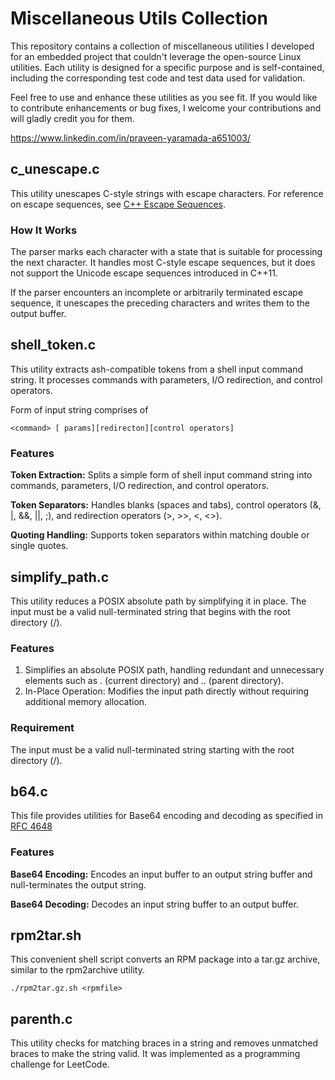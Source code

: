 # Miscellaneous Utils Collection

This repository contains a collection of miscellaneous utilities I developed for an embedded project that couldn't leverage the open-source Linux utilities. Each utility is designed for a specific purpose and is self-contained, including the corresponding test code and test data used for validation.

Feel free to use and enhance these utilities as you see fit. If you would like to contribute enhancements or bug fixes, I welcome your contributions and will gladly credit you for them.

https://www.linkedin.com/in/praveen-yaramada-a651003/

## c_unescape.c

This utility unescapes C-style strings with escape characters. For reference on escape sequences, see [C++ Escape Sequences](https://en.cppreference.com/w/cpp/language/escape).

### How It Works

The parser marks each character with a state that is suitable for processing the next character. It handles most C-style escape sequences, but it does not support the Unicode escape sequences introduced in C++11.

If the parser encounters an incomplete or arbitrarily terminated escape sequence, it unescapes the preceding characters and writes them to the output buffer.

## shell_token.c

This utility extracts ash-compatible tokens from a shell input command string. It processes commands with parameters, I/O redirection, and control operators.

Form of input string comprises of 

    <command> [ params][redirecton][control operators]

### Features

**Token Extraction:** Splits a simple form of shell input command string into commands, parameters, I/O redirection, and control operators.

**Token Separators:** Handles blanks (spaces and tabs), control operators (&, |, &&, ||, ;), and redirection operators (>, >>, <, <>).

**Quoting Handling:** Supports token separators within matching double or single quotes.

## simplify_path.c

This utility reduces a POSIX absolute path by simplifying it in place. The input must be a valid null-terminated string that begins with the root directory (/).

### Features

1. Simplifies an absolute POSIX path, handling redundant and unnecessary elements such as . (current directory) and .. (parent directory).
2. In-Place Operation: Modifies the input path directly without requiring additional memory allocation.

### Requirement

The input must be a valid null-terminated string starting with the root directory (/).

## b64.c

This file provides utilities for Base64 encoding and decoding as specified in [RFC 4648](https://datatracker.ietf.org/doc/html/rfc4648)

### Features

**Base64 Encoding:** Encodes an input buffer to an output string buffer and null-terminates the output string.

**Base64 Decoding:** Decodes an input string buffer to an output buffer.

## rpm2tar.sh

This convenient shell script converts an RPM package into a tar.gz archive, similar to the rpm2archive utility.

    ./rpm2tar.gz.sh <rpmfile>

## parenth.c

This utility checks for matching braces in a string and removes unmatched braces to make the string valid. It was implemented as a programming challenge for LeetCode.

